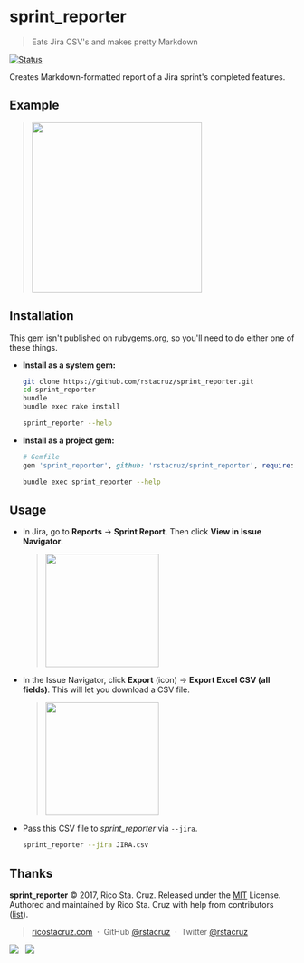 # sprint_reporter

> Eats Jira CSV's and makes pretty Markdown

[![Status](https://travis-ci.org/rstacruz/sprint_reporter.svg?branch=master)](https://travis-ci.org/rstacruz/sprint_reporter "See test builds")

Creates Markdown-formatted report of a Jira sprint's completed features.

## Example

> <img src='https://user-images.githubusercontent.com/74385/34355860-77fc90ae-ea73-11e7-8fec-7405cd0fd4a1.png' width='300'>

## Installation

This gem isn't published on rubygems.org, so you'll need to do either one of these things.

- **Install as a system gem:**

  ```sh
  git clone https://github.com/rstacruz/sprint_reporter.git
  cd sprint_reporter
  bundle
  bundle exec rake install
  ```

  ```sh
  sprint_reporter --help
  ```

- **Install as a project gem:**

  ```rb
  # Gemfile
  gem 'sprint_reporter', github: 'rstacruz/sprint_reporter', require: false
  ```

  ```sh
  bundle exec sprint_reporter --help
  ```

## Usage

- In Jira, go to **Reports** → **Sprint Report**. Then click **View in Issue Navigator**.

  > <img src='https://user-images.githubusercontent.com/74385/34355696-5c91e8ec-ea72-11e7-964a-0ab49c1d032c.png' width='200'>

- In the Issue Navigator, click **Export** (icon) → **Export Excel CSV (all fields)**. This will let you download a CSV file.

  > <img src='https://user-images.githubusercontent.com/74385/34355778-0d49f7e2-ea73-11e7-8d20-00a2ca78f103.png' width='200'>

- Pass this CSV file to *sprint_reporter* via `--jira`.

  ```sh
  sprint_reporter --jira JIRA.csv
  ```

## Thanks

**sprint_reporter** © 2017, Rico Sta. Cruz. Released under the [MIT] License.<br>
Authored and maintained by Rico Sta. Cruz with help from contributors ([list][contributors]).

> [ricostacruz.com](http://ricostacruz.com) &nbsp;&middot;&nbsp;
> GitHub [@rstacruz](https://github.com/rstacruz) &nbsp;&middot;&nbsp;
> Twitter [@rstacruz](https://twitter.com/rstacruz)

[![](https://img.shields.io/github/followers/rstacruz.svg?style=social&label=@rstacruz)](https://github.com/rstacruz) &nbsp;
[![](https://img.shields.io/twitter/follow/rstacruz.svg?style=social&label=@rstacruz)](https://twitter.com/rstacruz)

[MIT]: http://mit-license.org/
[contributors]: http://github.com/rstacruz/jira-reporter/contributors
